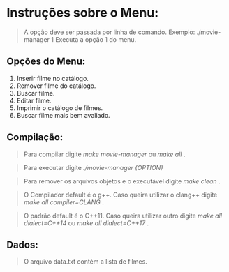 # Instruções sobre o Menu:

> A opção deve ser passada por linha de comando.
> Exemplo: ./movie-manager 1
> Executa a opção 1 do menu.

## Opções do Menu:

1. Inserir filme no catálogo.
2. Remover filme do catálogo.
3. Buscar filme.
4. Editar filme.
5. Imprimir o catálogo de filmes.
6. Buscar filme mais bem avaliado.

## Compilação:

> Para compilar digite <i> make movie-manager </i> ou <i> make all </i>. 

> Para executar digite <i> ./movie-manager (OPTION) </i>

> Para remover os arquivos objetos e o executável digite <i> make clean </i>.

> O Compilador default é o g++. Caso queira utilizar o clang++ digite <i> make all compiler=CLANG </i>.

> O padrão default é o C++11. Caso queira utilizar outro digite <i> make all dialect=C++14 </i> ou <i> make all dialect=C++17 </i>.

## Dados:

> O arquivo data.txt contém a lista de filmes.